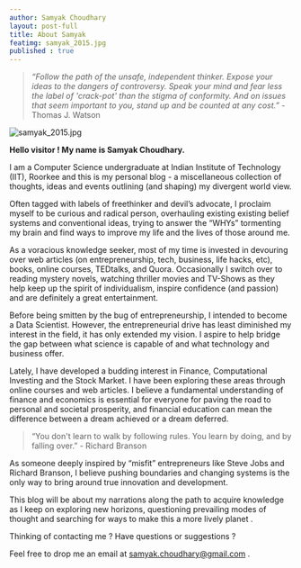 ```yaml
---
author: Samyak Choudhary
layout: post-full
title: About Samyak
featimg: samyak_2015.jpg
published : true
---
```


> _“Follow the path of the unsafe, independent thinker. Expose your ideas to the dangers of controversy. Speak your mind and fear less the label of 'crack-pot' than the stigma of conformity. And on issues that seem important to you, stand up and be counted at any cost.”_ - Thomas J. Watson

![samyak_2015.jpg]({{site.baseurl}}/img/samyak_2015.jpg)


**Hello visitor ! My name is Samyak Choudhary.**

I am a Computer Science undergraduate at Indian Institute of Technology (IIT), Roorkee and this is my personal blog - a miscellaneous collection of thoughts, ideas and events outlining (and shaping) my divergent world view.



Often tagged with labels of freethinker and devil’s advocate, I proclaim myself to be curious and radical person, overhauling existing existing belief systems and conventional ideas, trying to answer the “WHYs” tormenting my brain and find ways to improve my life and the lives of those around me.



As a voracious knowledge seeker, most of my time is invested in devouring over web articles (on entrepreneurship, tech, business, life hacks, etc), books, online courses, TEDtalks, and Quora. Occasionally I switch over to reading mystery novels, watching thriller movies and TV-Shows as they help keep up the spirit of individualism, inspire confidence (and passion) and are definitely a great entertainment.



Before being smitten by the bug of entrepreneurship, I intended to become a Data Scientist. However, the entrepreneurial drive has least diminished my interest in the field, it has only extended my vision. I aspire to help bridge the gap between what science is capable of and what technology and business offer.



Lately, I have developed a budding interest in Finance, Computational Investing and the Stock Market. I have been exploring these areas through online courses and web articles. I believe a fundamental understanding of finance and economics is essential for everyone for paving the road to personal and societal prosperity, and financial education can mean the difference between a dream achieved or a dream deferred. 



> “You don't learn to walk by following rules. You learn by doing, and by falling over.” - Richard Branson



As someone deeply inspired by “misfit” entrepreneurs like Steve Jobs and Richard Branson, I believe pushing boundaries and changing systems is the only way to bring around true innovation and development. 



This blog will be about my narrations along the path to acquire knowledge as I keep on exploring new horizons, questioning prevailing modes of thought and searching for ways to make this a more lively planet .



Thinking of contacting me ? Have questions or suggestions ? 

Feel free to drop me an email at samyak.choudhary@gmail.com .






